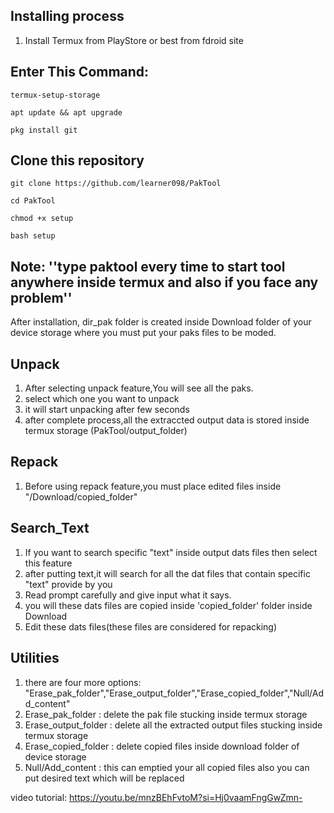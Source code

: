 ## Installing process

1. Install Termux from PlayStore or best from fdroid site

## Enter This Command:
```
termux-setup-storage
```
```
apt update && apt upgrade
```
```
pkg install git
```
## Clone this repository
```
git clone https://github.com/learner098/PakTool
```
```
cd PakTool
```
```
chmod +x setup
```
```
bash setup
```
## Note: ''type paktool every time to start tool anywhere inside termux and also if you face any problem''

After installation, dir_pak folder is created inside Download folder of your device storage where you must put your paks files to be moded.

## Unpack
1. After selecting unpack feature,You will see all the paks.
2. select which one you want to unpack 
3. it will start unpacking after few seconds
4. after complete process,all the extraccted output data is stored inside termux storage (PakTool/output_folder)

## Repack 
1. Before using repack feature,you must place edited files inside "/Download/copied_folder"

## Search_Text
1. If you want to search specific "text" inside output dats files then select this feature
2. after putting text,it will search for all the dat files that contain specific "text" provide by you
3. Read prompt carefully and give input what it says.
4. you will these dats files are copied inside 'copied_folder' folder inside Download
5. Edit these dats files(these files are considered for repacking)

## Utilities
1. there are four more options: "Erase_pak_folder","Erase_output_folder","Erase_copied_folder","Null/Add_content"
2. Erase_pak_folder : delete the pak file stucking inside termux storage 
3. Erase_output_folder : delete all the extracted output files stucking inside termux storage
4. Erase_copied_folder : delete copied files inside download folder of device storage
5. Null/Add_content : this can emptied your all copied files also you can put desired text which will be replaced

video tutorial: https://youtu.be/mnzBEhFvtoM?si=Hj0vaamFngGwZmn-